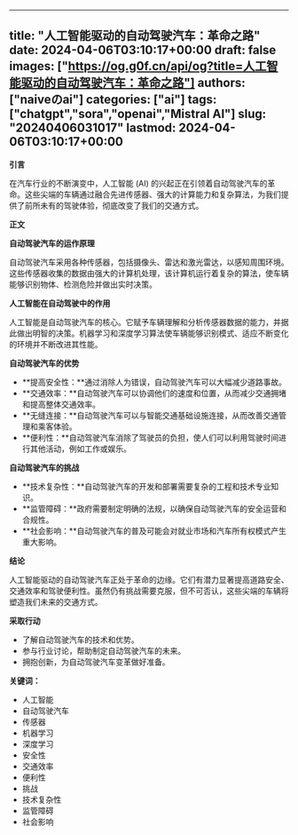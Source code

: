 
---
title: "人工智能驱动的自动驾驶汽车：革命之路"
date: 2024-04-06T03:10:17+00:00
draft: false
images: ["https://og.g0f.cn/api/og?title=人工智能驱动的自动驾驶汽车：革命之路"]
authors: ["naiveのai"]
categories: ["ai"]
tags: ["chatgpt","sora","openai","Mistral AI"]
slug: "20240406031017"
lastmod: 2024-04-06T03:10:17+00:00
---
**引言**

在汽车行业的不断演变中，人工智能 (AI) 的兴起正在引领着自动驾驶汽车的革命。这些尖端的车辆通过融合先进传感器、强大的计算能力和复杂算法，为我们提供了前所未有的驾驶体验，彻底改变了我们的交通方式。

**正文**

**自动驾驶汽车的运作原理**

自动驾驶汽车采用各种传感器，包括摄像头、雷达和激光雷达，以感知周围环境。这些传感器收集的数据由强大的计算机处理，该计算机运行着复杂的算法，使车辆能够识别物体、检测危险并做出实时决策。

**人工智能在自动驾驶中的作用**

人工智能是自动驾驶汽车的核心。它赋予车辆理解和分析传感器数据的能力，并据此做出明智的决策。机器学习和深度学习算法使车辆能够识别模式、适应不断变化的环境并不断改进其性能。

**自动驾驶汽车的优势**

* **提高安全性：**通过消除人为错误，自动驾驶汽车可以大幅减少道路事故。
* **交通效率：**自动驾驶汽车可以协调他们的速度和位置，从而减少交通拥堵和提高整体交通效率。
* **无缝连接：**自动驾驶汽车可以与智能交通基础设施连接，从而改善交通管理和乘客体验。
* **便利性：**自动驾驶汽车消除了驾驶员的负担，使人们可以利用驾驶时间进行其他活动，例如工作或娱乐。

**自动驾驶汽车的挑战**

* **技术复杂性：**自动驾驶汽车的开发和部署需要复杂的工程和技术专业知识。
* **监管障碍：**政府需要制定明确的法规，以确保自动驾驶汽车的安全运营和合规性。
* **社会影响：**自动驾驶汽车的普及可能会对就业市场和汽车所有权模式产生重大影响。

**结论**

人工智能驱动的自动驾驶汽车正处于革命的边缘。它们有潜力显著提高道路安全、交通效率和驾驶便利性。虽然仍有挑战需要克服，但不可否认，这些尖端的车辆将塑造我们未来的交通方式。

**采取行动**

* 了解自动驾驶汽车的技术和优势。
* 参与行业讨论，帮助制定自动驾驶汽车的未来。
* 拥抱创新，为自动驾驶汽车变革做好准备。

**关键词：**

* 人工智能
* 自动驾驶汽车
* 传感器
* 机器学习
* 深度学习
* 安全性
* 交通效率
* 便利性
* 挑战
* 技术复杂性
* 监管障碍
* 社会影响